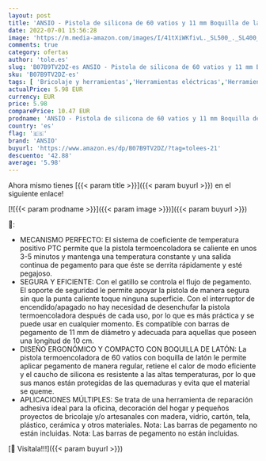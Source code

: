 ```yaml
---
layout: post
title: 'ANSIO - Pistola de silicona de 60 vatios y 11 mm Boquilla de latón con protección de goma de silicona - Ideal para manualidades  oficinas y decoración  las barras de pegamento no están incluidas - Amarillo'
date: 2022-07-01 15:56:28
image: 'https://m.media-amazon.com/images/I/41tXiWKfivL._SL500_._SL400_.jpg'
comments: true
category: ofertas
author: 'tole.es'
slug: 'B07B9TV2DZ-es ANSIO - Pistola de silicona de 60 vatios y 11 mm Boquilla...'
sku: 'B07B9TV2DZ-es'
tags: [ 'Bricolaje y herramientas','Herramientas eléctricas','Herramientas manuales y eléctricas','Pistolas de encolar','ansio','barras','de','pegamento','🇪🇸', ]
actualPrice: 5.98 EUR
currency: EUR
price: 5.98
comparePrice: 10.47 EUR
prodname: 'ANSIO - Pistola de silicona de 60 vatios y 11 mm Boquilla de latón con protección de goma de silicona - Ideal para manualidades  oficinas y decoración  las barras de pegamento no están incluidas - Amarillo'
country: 'es'
flag: '🇪🇸'
brand: 'ANSIO'
buyurl: 'https://www.amazon.es/dp/B07B9TV2DZ/?tag=tolees-21'
descuento: '42.88'
average: '5.98'
---
```


Ahora mismo tienes [{{< param title >}}]({{< param buyurl >}}) en el siguiente enlace!

[![{{< param prodname >}}]({{< param image >}})]({{< param buyurl >}})

🔎:

- MECANISMO PERFECTO: El sistema de coeficiente de temperatura positivo PTC permite que la pistola termoencoladora se caliente en unos 3-5 minutos y mantenga una temperatura constante y una salida continua de pegamento para que éste se derrita rápidamente y esté pegajoso.
- SEGURA Y EFICIENTE: Con el gatillo se controla el flujo de pegamento. El soporte de seguridad le permite apoyar la pistola de manera segura sin que la punta caliente toque ninguna superficie. Con el interruptor de encendido/apagado no hay necesidad de desenchufar la pistola termoencoladora después de cada uso, por lo que es más práctica y se puede usar en cualquier momento. Es compatible con barras de pegamento de 11 mm de diámetro y adecuada para aquellas que poseen una longitud de 10 cm.
- DISEÑO ERGONÓMICO Y COMPACTO CON BOQUILLA DE LATÓN: La pistola termoencoladora de 60 vatios con boquilla de latón le permite aplicar pegamento de manera regular, retiene el calor de modo eficiente y el caucho de silicona es resistente a las altas temperaturas, por lo que sus manos están protegidas de las quemaduras y evita que el material se queme.
- APLICACIONES MÚLTIPLES: Se trata de una herramienta de reparación adhesiva ideal para la oficina, decoración del hogar y pequeños proyectos de bricolaje y/o artesanales con madera, vidrio, cartón, tela, plástico, cerámica y otros materiales. Nota: Las barras de pegamento no están incluidas. Nota: Las barras de pegamento no están incluidas.

[🛒 Visítala!!!]({{< param buyurl >}})
